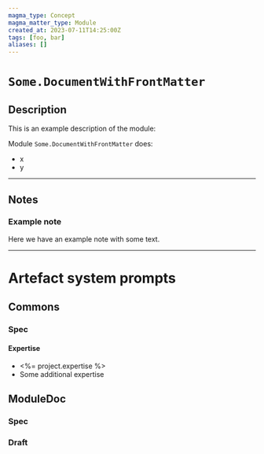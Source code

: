 ```yaml
---
magma_type: Concept
magma_matter_type: Module
created_at: 2023-07-11T14:25:00Z
tags: [foo, bar]
aliases: []
---
```

# `Some.DocumentWithFrontMatter`

## Description

This is an example description of the module:

Module `Some.DocumentWithFrontMatter` does:

- x
- y


---
## Notes

### Example note

Here we have an example note with some text.

---
# Artefact system prompts

## Commons

### Spec

#### Expertise

- <%= project.expertise %>
- Some additional expertise


## ModuleDoc

### Spec

### Draft

